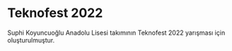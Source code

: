 # Teknofest 2022
Suphi Koyuncuoğlu Anadolu Lisesi takımının Teknofest 2022 yarışması için oluşturulmuştur.

